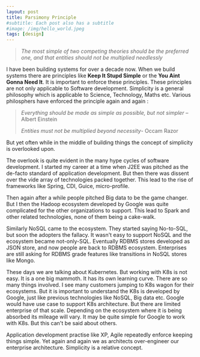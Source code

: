 ```yaml
---
layout: post
title: Parsimony Principle
#subtitle: Each post also has a subtitle
#image: /img/hello_world.jpeg
tags: [design]
---
```


>  *The most simple of two competing theories should be the preferred one, and that entities should not be multiplied needlessly*

I have been building systems for over a decade now. When we build systems there are principles like **Keep It Stupd Simple** or the **You Aint Gonna Need It**. It is important to enforce these principles. These principles are not only applicable to Software development. Simplicity is a general philosophy which is applicable to Science, Technology, Maths etc. Various philosphers have enforced the principle again and again :

> *Everything should be made as simple as possible, but not simpler* – Albert Einstein
>
> *Entities must not be multiplied beyond necessity*- Occam Razor

But yet often while in the middle of building things the concept of simplicity is overlooked upon. 

 The overlook is quite evident in the many hype cycles of software development. I started my career at a time when J2EE was pitched as the de-facto standard of application development. But then there was dissent over the vide array of technologies packed together. This lead to the rise of frameworks like Spring, CDI, Guice, micro-profile.

 Then again after a while people pitched Big data to be the game changer. But I then the Hadoop ecosystem developed by Google was quite complicated for the other organizations to support. This lead to Spark and other related technologies, none of them being a cake-walk. 

 Similarly NoSQL came to the ecosystem. They started saying No-to-SQL, but soon the adopters the fallacy. It wasn't easy to support NoSQL and the ecosystem became not-only-SQL. Eventually RDBMS stores developed as JSON store, and now people are back to RDBMS ecosystem. Enterprises are still asking for RDBMS grade features like transitions in NoSQL stores like Mongo.

 These days we are talking about Kubernetes. But working with K8s is not easy. It is a one big mammoth. It has its own learning curve. There are so many things involved. I see many customers jumping to K8s wagon for their ecosystems. But it is important to understand the K8s is developed by Google, just like previous technologies like NoSQL, Big data etc. Google would have use case to support K8s architecture. But there are limited enterprise of that scale. Depending on the ecosystem where it is being absorbed its mileage will vary. It may be quite simple for Google to work with K8s. But this can't be said about others. 

 Application development practise like XP, Agile repeatedly enforce keeping things simple. Yet again and again we as architects over-engineer our enterprise architecture. Simplicity is a relative concept. 



